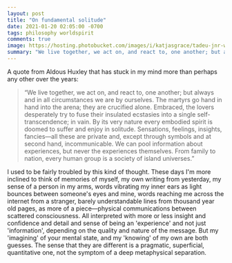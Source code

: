 ```yaml
---
layout: post
title: "On fundamental solitude"
date: 2021-01-20 02:05:00 -0700
tags: philosophy worldspirit
comments: true
image: https://hosting.photobucket.com/images/i/katjasgrace/tadeu-jnr-wijH1xIpFXc-unsplash.jpg
summary: "We live together, we act on, and react to, one another; but always and in all circumstances we are by ourselves..."
---
```

A quote from Aldous Huxley that has stuck in my mind more than perhaps any other over the years:

>“We live together, we act on, and react to, one another; but always and in all circumstances we are by ourselves. The martyrs go hand in hand into the arena; they are crucified alone. Embraced, the lovers desperately try to fuse their insulated ecstasies into a single self-transcendence; in vain. By its very nature every embodied spirit is doomed to suffer and enjoy in solitude. Sensations, feelings, insights, fancies—all these are private and, except through symbols and at second hand, incommunicable. We can pool information about experiences, but never the experiences themselves. From family to nation, every human group is a society of island universes.”

I used to be fairly troubled by this kind of thought. These days I'm more inclined to think of memories of myself, my own writing from yesterday, my sense of a person in my arms, words vibrating my inner ears as light bounces between someone's eyes and mine, words reaching me across the internet from a stranger, barely understandable lines from thousand year old pages, as more of a piece&mdash;physical communications between scattered consciousness. All interpreted with more or less insight and confidence and detail and sense of being an 'experience' and not just 'information', depending on the quality and nature of the message. But my 'imagining' of your mental state, and my 'knowing' of my own are both guesses. The sense that they are different is a pragmatic, superficial, quantitative one, not the symptom of a deep metaphysical separation.
